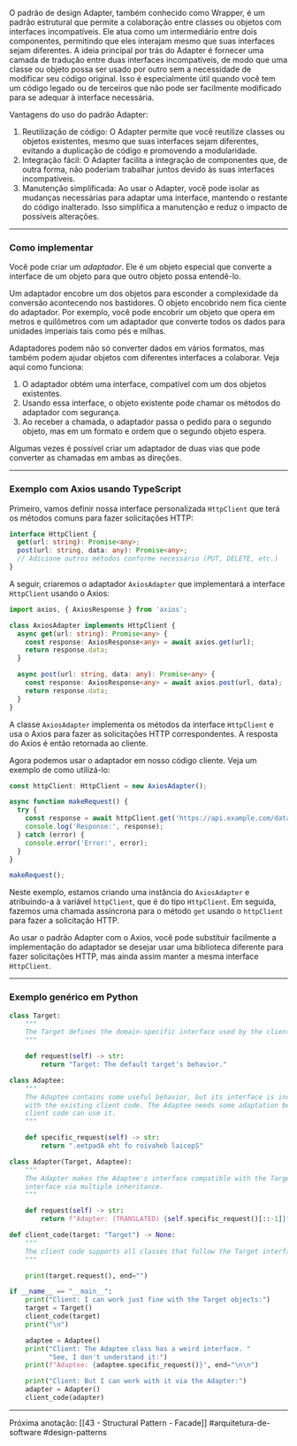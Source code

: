 O padrão de design Adapter, também conhecido como Wrapper, é um padrão estrutural que permite a colaboração entre classes ou objetos com interfaces incompatíveis. Ele atua como um intermediário entre dois componentes, permitindo que eles interajam mesmo que suas interfaces sejam diferentes.
A ideia principal por trás do Adapter é fornecer uma camada de tradução entre duas interfaces incompatíveis, de modo que uma classe ou objeto possa ser usado por outro sem a necessidade de modificar seu código original. Isso é especialmente útil quando você tem um código legado ou de terceiros que não pode ser facilmente modificado para se adequar à interface necessária.

Vantagens do uso do padrão Adapter:
1. Reutilização de código: O Adapter permite que você reutilize classes ou objetos existentes, mesmo que suas interfaces sejam diferentes, evitando a duplicação de código e promovendo a modularidade.
2. Integração fácil: O Adapter facilita a integração de componentes que, de outra forma, não poderiam trabalhar juntos devido às suas interfaces incompatíveis.
3. Manutenção simplificada: Ao usar o Adapter, você pode isolar as mudanças necessárias para adaptar uma interface, mantendo o restante do código inalterado. Isso simplifica a manutenção e reduz o impacto de possíveis alterações.

---

### Como implementar

Você pode criar um _adaptador_. Ele é um objeto especial que converte a interface de um objeto para que outro objeto possa entendê-lo.

Um adaptador encobre um dos objetos para esconder a complexidade da conversão acontecendo nos bastidores. O objeto encobrido nem fica ciente do adaptador. Por exemplo, você pode encobrir um objeto que opera em metros e quilômetros com um adaptador que converte todos os dados para unidades imperiais tais como pés e milhas.

Adaptadores podem não só converter dados em vários formatos, mas também podem ajudar objetos com diferentes interfaces a colaborar. Veja aqui como funciona:

1. O adaptador obtém uma interface, compatível com um dos objetos existentes.
2. Usando essa interface, o objeto existente pode chamar os métodos do adaptador com segurança.
3. Ao receber a chamada, o adaptador passa o pedido para o segundo objeto, mas em um formato e ordem que o segundo objeto espera.

Algumas vezes é possível criar um adaptador de duas vias que pode converter as chamadas em ambas as direções.

---

### Exemplo com Axios usando TypeScript

Primeiro, vamos definir nossa interface personalizada `HttpClient` que terá os métodos comuns para fazer solicitações HTTP:

```typescript
interface HttpClient {
  get(url: string): Promise<any>;
  post(url: string, data: any): Promise<any>;
  // Adicione outros métodos conforme necessário (PUT, DELETE, etc.)
}
```

A seguir, criaremos o adaptador `AxiosAdapter` que implementará a interface `HttpClient` usando o Axios:

```ts
import axios, { AxiosResponse } from 'axios';

class AxiosAdapter implements HttpClient {
  async get(url: string): Promise<any> {
    const response: AxiosResponse<any> = await axios.get(url);
    return response.data;
  }

  async post(url: string, data: any): Promise<any> {
    const response: AxiosResponse<any> = await axios.post(url, data);
    return response.data;
  }
}
```

A classe `AxiosAdapter` implementa os métodos da interface `HttpClient` e usa o Axios para fazer as solicitações HTTP correspondentes. A resposta do Axios é então retornada ao cliente.

Agora podemos usar o adaptador em nosso código cliente. Veja um exemplo de como utilizá-lo:

```ts
const httpClient: HttpClient = new AxiosAdapter();

async function makeRequest() {
  try {
    const response = await httpClient.get('https://api.example.com/data');
    console.log('Response:', response);
  } catch (error) {
    console.error('Error:', error);
  }
}

makeRequest();
```

Neste exemplo, estamos criando uma instância do `AxiosAdapter` e atribuindo-a à variável `httpClient`, que é do tipo `HttpClient`. Em seguida, fazemos uma chamada assíncrona para o método `get` usando o `httpClient` para fazer a solicitação HTTP.

Ao usar o padrão Adapter com o Axios, você pode substituir facilmente a implementação do adaptador se desejar usar uma biblioteca diferente para fazer solicitações HTTP, mas ainda assim manter a mesma interface `HttpClient`.

---

### Exemplo genérico em Python

```Python
class Target:
    """
    The Target defines the domain-specific interface used by the client code.
    """

    def request(self) -> str:
        return "Target: The default target's behavior."

class Adaptee:
    """
    The Adaptee contains some useful behavior, but its interface is incompatible
    with the existing client code. The Adaptee needs some adaptation before the
    client code can use it.
    """

    def specific_request(self) -> str:
        return ".eetpadA eht fo roivaheb laicepS"

class Adapter(Target, Adaptee):
    """
    The Adapter makes the Adaptee's interface compatible with the Target's
    interface via multiple inheritance.
    """

    def request(self) -> str:
        return f"Adapter: (TRANSLATED) {self.specific_request()[::-1]}"

def client_code(target: "Target") -> None:
    """
    The client code supports all classes that follow the Target interface.
    """

    print(target.request(), end="")

if __name__ == "__main__":
    print("Client: I can work just fine with the Target objects:")
    target = Target()
    client_code(target)
    print("\n")

    adaptee = Adaptee()
    print("Client: The Adaptee class has a weird interface. "
          "See, I don't understand it:")
    print(f"Adaptee: {adaptee.specific_request()}", end="\n\n")

    print("Client: But I can work with it via the Adapter:")
    adapter = Adapter()
    client_code(adapter)
```

---
Próxima anotação: [[43 - Structural Pattern  - Facade]]
#arquitetura-de-software #design-patterns
